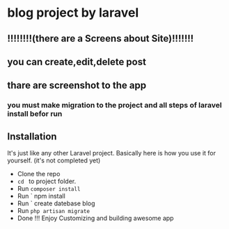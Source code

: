 # blog project by laravel 

## !!!!!!!!(there are a Screens about Site)!!!!!!!

## you can create,edit,delete post

## thare are screenshot to the app 

### you must make migration to the project and all steps of laravel install befor run


## Installation

It's just like any other Laravel project. Basically here is how you use it for yourself. (it's not completed yet) 

* Clone the repo
* `cd ` to project folder. 
* Run ` composer install `
* Run ` npm install
*  Run ` create datebase blog
* Run ` php artisan migrate ` 
* Done !!! Enjoy Customizing and building awesome app 
